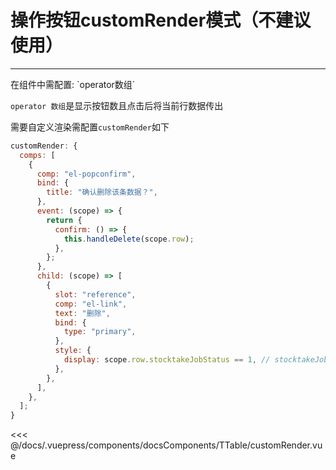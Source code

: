 # 操作按钮customRender模式（不建议使用）

---

<common-code-format>
  <docsComponents-TTable-customRender slot="source"></docsComponents-TTable-customRender>
  在组件中需配置: `operator数组`
  
  `operator 数组`是显示按钮数且点击后将当前行数据传出

需要自定义渲染需配置`customRender`如下

```js
customRender: {
  comps: [
    {
      comp: "el-popconfirm",
      bind: {
        title: "确认删除该条数据？",
      },
      event: (scope) => {
        return {
          confirm: () => {
            this.handleDelete(scope.row);
          },
        };
      },
      child: (scope) => [
        {
          slot: "reference",
          comp: "el-link",
          text: "删除",
          bind: {
            type: "primary",
          },
          style: {
            display: scope.row.stocktakeJobStatus == 1, // stocktakeJobStatus为1时隐藏
          },
        },
      ],
    },
  ];
}
```

<<< @/docs/.vuepress/components/docsComponents/TTable/customRender.vue

</common-code-format>
